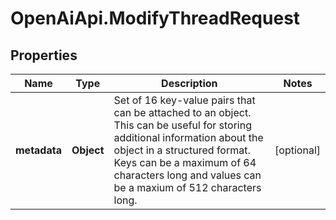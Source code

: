 # OpenAiApi.ModifyThreadRequest

## Properties
Name | Type | Description | Notes
------------ | ------------- | ------------- | -------------
**metadata** | **Object** | Set of 16 key-value pairs that can be attached to an object. This can be useful for storing additional information about the object in a structured format. Keys can be a maximum of 64 characters long and values can be a maxium of 512 characters long.  | [optional] 
